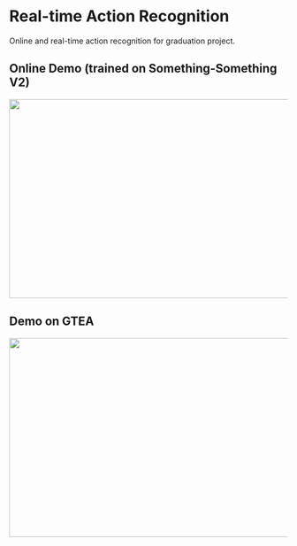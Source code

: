 # Real-time Action Recognition
Online and real-time action recognition for graduation project.

## Online Demo (trained on Something-Something V2)
<img src="online_demo.gif" width="640" height="360"/>

## Demo on GTEA
<img src="GTEA_demo.gif" width="640" height="360"/>
